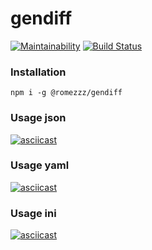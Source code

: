 # gendiff

[![Maintainability](https://api.codeclimate.com/v1/badges/ac54df85707b30fa1219/maintainability)](https://codeclimate.com/github/Romez/backend-project-lvl2/maintainability)
[![Build Status](https://travis-ci.com/Romez/backend-project-lvl2.svg?branch=master)](https://travis-ci.com/Romez/backend-project-lvl2)

### Installation
`npm i -g @romezzz/gendiff`

### Usage json
[![asciicast](https://asciinema.org/a/264560.svg)](https://asciinema.org/a/264560)

### Usage yaml
[![asciicast](https://asciinema.org/a/265040.svg)](https://asciinema.org/a/265040)

### Usage ini
[![asciicast](https://asciinema.org/a/265054.svg)](https://asciinema.org/a/265054)

